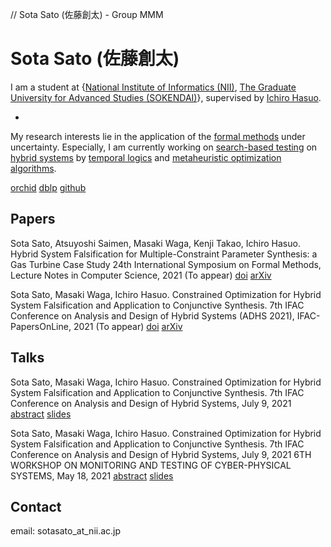 // Sota Sato (佐藤創太) - Group MMM

# Sota Sato (佐藤創太)

I am a student at {[National Institute of Informatics (NII)](https://www.nii.ac.jp/graduate/en/), [The Graduate University for Advanced Studies (SOKENDAI)](https://www.soken.ac.jp/en/)},
supervised by [Ichiro Hasuo](https://group-mmm.org/~ichiro/).

*

My research interests lie in the application of the [formal methods](https://en.wikipedia.org/wiki/Formal_methods) under uncertainty.
Especially, I am currently working on [search-based testing](https://en.wikipedia.org/wiki/Search-based_software_engineering) on [hybrid systems](https://en.wikipedia.org/wiki/Hybrid_system) by [temporal logics](https://en.wikipedia.org/wiki/Temporal_logic) and [metaheuristic optimization algorithms](https://en.wikipedia.org/wiki/Metaheuristic).

[orchid](https://orcid.org/0000-0001-7147-3989)
[dblp](https://dblp.org/pid/280/0329.html)
[github](https://github.com/midoriao)

## Papers
Sota Sato, Atsuyoshi Saimen, Masaki Waga, Kenji Takao, Ichiro Hasuo.
Hybrid System Falsification for Multiple-Constraint Parameter Synthesis: a Gas Turbine Case Study
24th International Symposium on Formal Methods, Lecture Notes in Computer Science, 2021
(To appear)
[doi]()
[arXiv]()

Sota Sato, Masaki Waga, Ichiro Hasuo.
Constrained Optimization for Hybrid System Falsification and Application to Conjunctive Synthesis.
7th IFAC Conference on Analysis and Design of Hybrid Systems (ADHS 2021), IFAC-PapersOnLine, 2021
(To appear)
[doi]()
[arXiv](https://arxiv.org/abs/2012.00319)

## Talks

Sota Sato, Masaki Waga, Ichiro Hasuo.
Constrained Optimization for Hybrid System Falsification and Application to Conjunctive Synthesis.
7th IFAC Conference on Analysis and Design of Hybrid Systems, July 9, 2021
[abstract]()
[slides]()

Sota Sato, Masaki Waga, Ichiro Hasuo.
Constrained Optimization for Hybrid System Falsification and Application to Conjunctive Synthesis.
7th IFAC Conference on Analysis and Design of Hybrid Systems, July 9, 2021
6TH WORKSHOP ON MONITORING AND TESTING OF CYBER-PHYSICAL SYSTEMS, May 18, 2021
[abstract]()
[slides]()

## Contact
email: sotasato_at_nii.ac.jp
